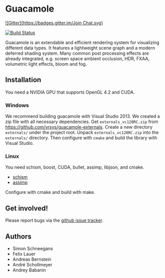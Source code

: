Guacamole
=========
[![Gitter](https://badges.gitter.im/Join Chat.svg)](https://gitter.im/vrsys/guacamole?utm_source=badge&utm_medium=badge&utm_campaign=pr-badge&utm_content=badge)

[![Build Status](https://secure.travis-ci.org/vrsys/guacamole.png)](http://travis-ci.org/vrsys/guacamole)

Guacamole is an extendable and efficient rendering system for visualizing 
different data types. It features a lightweight scene graph and a modern
deferred shading system. Many common post processing effects are already
integrated, e.g. screen space ambient occlusion, HDR, FXAA, volumetric light
effects, bloom and fog.

Installation
------------

You need a NVIDIA GPU that supports OpenGL 4.2 and CUDA.

### Windows

We recommend building guacamole with Visual Studio 2013. We created a zip file
with all necessary dependencies.
Get `externals_vc120RC.zip` from https://github.com/vrsys/guacamole-externals.
Create a new directory `externals/` under the project root.
Unpack `externals_vc120RC.zip` into the `externals/` directory.
Then configure with `cmake` and build the library with Visual Studio.

### Linux

You need schism, boost, CUDA, bullet, assimp, libjson, and cmake.

 * [schism](https://github.com/chrislu/schism)
 * [assimp](https://github.com/assimp/assimp)

Configure with cmake and build with make.

Get involved!
-------------

Please report bugs via the
[github issue tracker](https://github.com/vrsys/guacamole/issues).

Authors
-------

* Simon Schneegans
* Felix Lauer
* Andreas Bernstein
* André Schollmeyer
* Andrey Babanin
